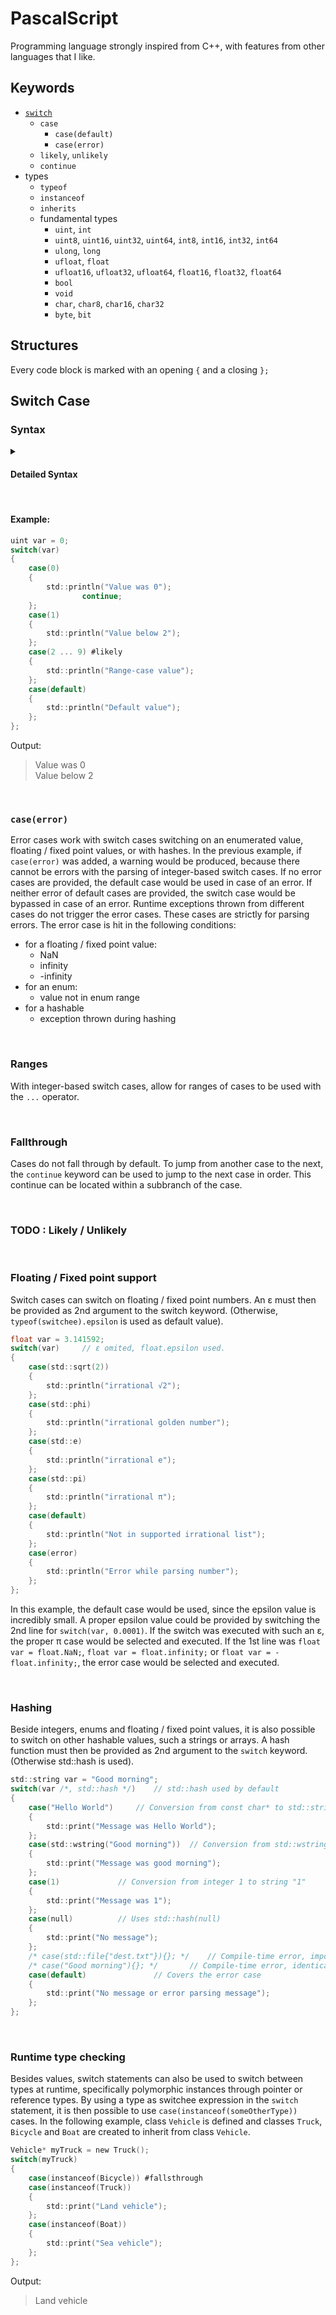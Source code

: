 # PascalScript
Programming language strongly inspired from C++, with features from other languages that I like.

## Keywords

- [`switch`](#switch-case)
	- `case`
		- `case(default)`
		- `case(error)`
	- `likely`, `unlikely`
     - `continue`
- types
	- `typeof`
	- `instanceof`
	- `inherits`
	- fundamental types
		- `uint`, `int`
		- `uint8`, `uint16`, `uint32`, `uint64`, `int8`, `int16`, `int32`, `int64`
		- `ulong`, `long`
		- `ufloat`, `float`
		- `ufloat16`, `ufloat32`, `ufloat64`, `float16`, `float32`, `float64`
		- `bool`
		- `void`
		- `char`, `char8`, `char16`, `char32`
		- `byte`, `bit`


## Structures
Every code block is marked with an opening `{` and a closing `};`

## Switch Case

### Syntax

<details>
<summary> <h4>Detailed Syntax</h4> </summary>

- switch_statement:
	> `switch`(*switchee*, <sup><sub>(optional)</sub></sup> *switch_epsilon* <sup><sub>(or)</sub></sup> *switch_hash_function*) *switch_block*

<br>

- switchee:
	- Expression resulting in a numerical value, an enumerated value, a floating-point / fixed-point value, hashable value or a runtime type (as a pointer type or reference type).

<br>

- switch_epsilon:
	- valid if `typeof(switch_epsilon) == typeof(switchee)`
	- Used only if *switchee* is a floating / fixed point-resulting expression (`std::is_floating_point(typeof(switchee)) == true || std::is_fixed_point(typeof(switchee)) == true`)

<br>

- switch_hash_function:
	- valid if *switch_hash_function* is a `constexpr` function taking *switchee* as a single parameter and returning an integer (`std::is_function(switch_hash_function) == true && std::is_constexpr(switch_hash_function) &&
std::parameters(switch_hash_function).count == 1 && std::parameters(switch_hash_function)[0].type == typeof(switchee) && std::is_integral(std::returns(switch_hash_function).type) == true`)'.
	
<br>

- switch_block:
	> {
	> &nbsp;&nbsp;&nbsp;&nbsp; <sup><sub>(1 ... n)</sub></sup> *case_statement* <sup><sub>(or)</sub></sup> *case_type_statement*
	> };

<br>

- case_statement:
	> `case`(*case_value*) <sup><sub>(optional)</sub></sup> *case_attribute* *case_block* 
	
<br>

- case_value:
	- one of
		- `default`
		- `error`
		- expression of type `typeof(switchee)`. 
	
<br>

- case_type_statement:
	>`case`(`instanceof`(*case_type_value*)) <sup><sub>(optional)</sub></sup> *case_attribute* *case_block*
		
<br>

- case_type_value:
	- valid if *switchee* is a pointer or reference of a type that inherits *case_type_value* (`typeof(switchee) inherits case_type_value == true && (std::is_pointer(typeof(switchee)) || std::is_reference(typeof(switchee)))`)

<br>

- case_attribute:
	- one of
		- `#likely`
		- `#unlikely`

<br>

- case_block:
	> {
	> &nbsp;&nbsp;&nbsp;&nbsp;<sup><sub>(0 ... n)</sub></sup> statement
	> };
</details>

<br>

#### Example:
```c
uint var = 0;
switch(var)
{
	case(0)
	{
		std::println("Value was 0");
                continue;
	};
	case(1)
	{
		std::println("Value below 2");
	};
	case(2 ... 9) #likely
	{
		std::println("Range-case value");
	};
	case(default)
	{
		std::println("Default value");
	};
};
```
Output:
> Value was 0 <br>
> Value below 2

<br>

### `case(error)`
Error cases work with switch cases switching on an enumerated value, floating / fixed point values, or with hashes.
In the previous example, if `case(error)` was added, a warning would be produced, because there cannot be errors with the parsing of integer-based switch cases.
If no error cases are provided, the default case would be used in case of an error.
If neither error of default cases are provided, the switch case would be bypassed in case of an error.
Runtime exceptions thrown from different cases do not trigger the error cases. These cases are strictly for parsing errors.
The error case is hit in the following conditions:
- for a floating / fixed point value:
	- NaN
	- infinity
	-  -infinity
- for an enum:
	- value not in enum range
- for a hashable
	- exception thrown during hashing

<br>

### Ranges
With integer-based switch cases, allow for ranges of cases to be used with the `...` operator.

<br>

### Fallthrough
Cases do not fall through by default. To jump from another case to the next, the `continue` keyword can be used to jump to the next case in order. 
This continue can be located within a subbranch of the case. 

<br>

### TODO : Likely / Unlikely

<br>

### Floating / Fixed point support
Switch cases can switch on floating / fixed point numbers. An  ε must then be provided as 2nd argument to the switch keyword. (Otherwise, `typeof(switchee).epsilon` is used as default value).

```c
float var = 3.141592;
switch(var) 	// ε omited, float.epsilon used.
{
	case(std::sqrt(2))
	{
		std::println("irrational √2");
	};
	case(std::phi)
	{
		std::println("irrational golden number");
	};
	case(std::e)
	{
		std::println("irrational e");
	};
	case(std::pi)
	{
		std::println("irrational π");
	};
	case(default) 
	{
		std::println("Not in supported irrational list");
	};
	case(error)
	{
		std::println("Error while parsing number");
	};
};
```
In this example, the default case would be used, since the epsilon value is incredibly small. 
A proper epsilon value could be provided by switching the 2nd line for `switch(var, 0.0001)`. 
If the switch was executed with such an ε, the proper π case would be selected and executed.
If the 1st line was `float var = float.NaN;`, `float var = float.infinity;` or `float var = -float.infinity;`, the error case would be selected and executed.

<br>

### Hashing
Beside integers, enums and floating / fixed point values, it is also possible to switch on other hashable values, such a strings or arrays.
A hash function must then be provided as 2nd argument to the `switch` keyword. (Otherwise std::hash is used).
```c
std::string var = "Good morning";
switch(var /*, std::hash */)	// std::hash used by default
{
	case("Hello World")		// Conversion from const char* to std::string
	{
		std::print("Message was Hello World");
	};
	case(std::wstring("Good morning"))	// Conversion from std::wstring to std::string
	{
		std::print("Message was good morning");
	};
	case(1)				// Conversion from integer 1 to string "1"
	{
		std::print("Message was 1");	
	};
	case(null)			// Uses std::hash(null)
	{
		std::print("No message");
	};
	/* case(std::file{"dest.txt"}){}; */	// Compile-time error, impossible to convert a std::file hash into std::string hash at compile-time.
	/* case("Good morning"){}; */		// Compile-time error, identical hash in two cases
	case(default)				// Covers the error case
	{
		std::print("No message or error parsing message");
	};
};
```

<br>

### Runtime type checking
Besides values, switch statements can also be used to switch between types at runtime, specifically polymorphic instances through pointer or reference types.
By using a type as switchee expression in the `switch` statement, it is then possible to use `case(instanceof(someOtherType))` cases. In the following example, class `Vehicle` is defined and classes `Truck`, `Bicycle` and `Boat` are created to inherit from class `Vehicle`.
```c
Vehicle* myTruck = new Truck();
switch(myTruck)
{
	case(instanceof(Bicycle)) #fallsthrough
	case(instanceof(Truck))
	{
		std::print("Land vehicle");
	};
	case(instanceof(Boat))
	{
		std::print("Sea vehicle");
	};
};
```
Output:
> Land vehicle
